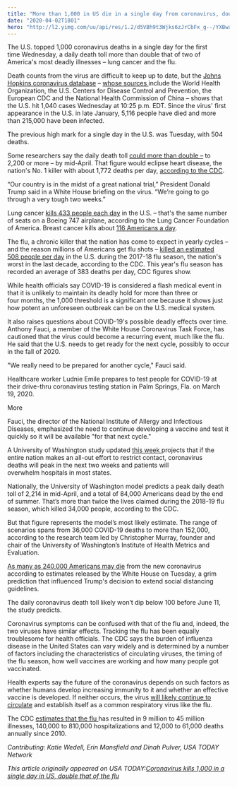 ```yaml
---
title: "More than 1,000 in US die in a single day from coronavirus, doubling the worst daily death toll of the flu"
date: "2020-04-02T1801"
hero: "http://l2.yimg.com/uu/api/res/1.2/d5VBh9t3Wjks6zJrCbFx_g--/YXBwaWQ9eXRhY2h5b247aD04Njt3PTEzMDs-/https://media.zenfs.com/en-us/usa_today_news_641/34ea3ef0e378daf4ecd98a0dbec62b5a"
---
```

The U.S. topped 1,000 coronavirus deaths in a single day for the first
time Wednesday, a daily death toll more than double that of two of
America's most deadly illnesses – lung cancer and the flu.

Death counts from the virus are difficult to keep up to date, but the
[Johns Hopkins coronavirus database][1] – [whose sources ][2]include the
World Health Organization, the U.S. Centers for Disease Control and
Prevention, the European CDC and the National Health Commission of China
– shows that the U.S. hit 1,040 cases Wednesday at 10:25 p.m. EDT. Since
the virus' first appearance in the U.S. in late January, 5,116 people
have died and more than 215,000 have been infected.

The previous high mark for a single day in the U.S. was Tuesday, with
504 deaths.

Some researchers say the daily death toll [could more than double –][3]
to 2,200 or more – by mid-April. That figure would eclipse heart
disease, the nation's No. 1 killer with about 1,772 deaths per day,
[according to the CDC][4].

“Our country is in the midst of a great national trial,” President
Donald Trump said in a White House briefing on the virus. “We’re going
to go through a very tough two weeks.”

Lung cancer [kills 433 people each day][5] in the U.S. – that's the same
number of seats on a Boeing 747 airplane, according to the Lung Cancer
Foundation of America. Breast cancer kills about [116 Americans a
day][6].

The flu, a chronic killer that the nation has come to expect in yearly
cycles – and the reason millions of Americans get flu shots – [killed an
estimated 508 people per day][7] in the U.S. during the 2017-18 flu
season, the nation's worst in the last decade, according to the CDC.
This year's flu season has recorded an average of 383 deaths per day,
CDC figures show.

While health officials say COVID-19 is considered a flash medical event
in that it is unlikely to maintain its deadly hold for more than three
or four months, the 1,000 threshold is a significant one because it
shows just how potent an unforeseen outbreak can be on the U.S. medical
system.

It also raises questions about COVID-19's possible deadly effects over
time. Anthony Fauci, a member of the White House Coronavirus Task Force,
has cautioned that the virus could become a recurring event, much like
the flu. He said that the U.S. needs to get ready for the next cycle,
possibly to occur in the fall of 2020.

"We really need to be prepared for another cycle," Fauci said.

Healthcare worker Ludnie Emile prepares to test people for COVID-19 at
their drive-thru coronavirus testing station in Palm Springs, Fla. on
March 19, 2020.

More

Fauci, the director of the National Institute of Allergy and Infectious
Diseases, emphasized the need to continue developing a vaccine and test
it quickly so it will be available "for that next cycle."

A University of Washington study updated [this week ][3]projects that if
the entire nation makes an all-out effort to restrict contact,
coronavirus deaths will peak in the next two weeks and patients will
overwhelm hospitals in most states.

Nationally, the University of Washington model predicts a peak daily
death toll of 2,214 in mid-April, and a total of 84,000 Americans dead
by the end of summer. That’s more than twice the lives claimed during
the 2018-19 flu season, which killed 34,000 people, according to the
CDC.

But that figure represents the model’s most likely estimate. The range
of scenarios spans from 36,000 COVID-19 deaths to more than 152,000,
according to the research team led by Christopher Murray, founder and
chair of the University of Washington’s Institute of Health Metrics and
Evaluation.

[As many as 240,000 Americans may die][8] from the new coronavirus
according to estimates released by the White House on Tuesday, a grim
prediction that influenced Trump's decision to extend social distancing
guidelines.

The daily coronavirus death toll likely won’t dip below 100 before June
11, the study predicts.

Coronavirus symptoms can be confused with that of the flu and, indeed,
the two viruses have similar effects. Tracking the flu has been equally
troublesome for health officials. The CDC says the burden of influenza
disease in the United States can vary widely and is determined by a
number of factors including the characteristics of circulating viruses,
the timing of the flu season, how well vaccines are working and how many
people got vaccinated.

Health experts say the future of the coronavirus depends on such factors
as whether humans develop increasing immunity to it and whether an
effective vaccine is developed. If neither occurs, the virus [will
likely continue to circulate][9] and establish itself as a common
respiratory virus like the flu.

The CDC [estimates that the flu ][7]has resulted in 9 million to 45
million illnesses, 140,000 to 810,000 hospitalizations and 12,000 to
61,000 deaths annually since 2010.

 _Contributing: Katie Wedell, Erin Mansfield and Dinah Pulver, USA TODAY
Network_

 _This article originally appeared on USA TODAY:[Coronavirus kills 1,000
in a single day in US, double that of the flu][10]_

   [1]: https://coronavirus.jhu.edu/map.html
   [2]: https://coronavirus.jhu.edu/map-faq.html
   [3]: https://www.usatoday.com/story/news/nation/2020/03/31/us-coronavirus-deaths-could-peak-mid-april-restrictions-states/5100513002/
   [4]: https://www.cdc.gov/heartdisease/facts.htm
   [5]: https://lcfamerica.org/lung-cancer-info/lung-cancer-facts/
   [6]: https://www.cancer.net/cancer-types/breast-cancer/statistics
   [7]: https://www.cdc.gov/flu/about/burden/index.html
   [8]: https://www.usatoday.com/story/news/politics/2020/03/31/trump-coronavirus-pandemic-could-kill-many-240-000-americans/5100446002/
   [9]: https://www.usatoday.com/story/news/health/2020/03/15/coronavirus-crisis-end-summer-experts-odds-what-we-dont-know-epic/5053876002/
   [10]: https://www.usatoday.com/story/news/nation/2020/04/01/coronavirus-kills-1-000-single-day-u-s-double-flu/5100905002/